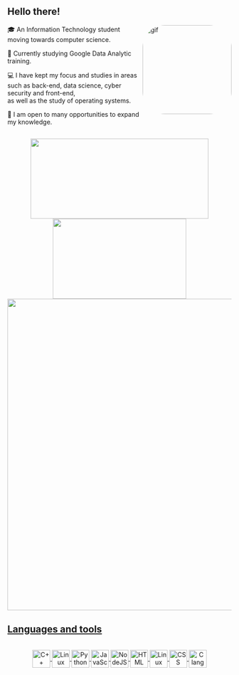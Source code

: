 ## Hello there!

<img align="right" alt="gif" height="200" style="border-radius:50px;" src="https://cdn.dribbble.com/users/102974/screenshots/1974070/media/52c444f0346954a393ac94ca4c0b9016.gif">

🎓 An Information Technology student moving towards computer science.

📑 Currently studying Google Data Analytic training.

💻 I have kept my focus and studies in areas <br>
such as back-end, data science, cyber security and front-end, <br> 
as well as the study of operating systems.

🧠 I am open to many opportunities to expand my knowledge.

##

<div align="center">
  <a href="https://github.com/ciceropaulino">
  <img height="180em" width="400" src="https://github-readme-stats.vercel.app/api?username=ciceropaulino&show_icons=true&theme=tokyonight&include_all_commits=true&count_private=true"/>
  <img height="180em" width="300" src="https://github-readme-stats.vercel.app/api/top-langs/?username=ciceropaulino&layout=compact&langs_count=7&theme=tokyonight"/>
</div>

<div align="center">
  <img height="" width="700" src="http://github-readme-streak-stats.herokuapp.com?user=ciceropaulino&theme=tokyonight"/>
</div>
  
 ## Languages and tools
  
<div align="center" style="display: inline_block"><br>
  <img align="center" alt="C++" height="40" width="40" src="https://cdn.jsdelivr.net/gh/devicons/devicon/icons/cplusplus/cplusplus-plain.svg">
  <img align="center" alt="Linux" height="40" width="40" src="https://cdn.jsdelivr.net/gh/devicons/devicon/icons/linux/linux-plain.svg">
  <img align="center" alt="Python" height="40" width="40" src="https://cdn.jsdelivr.net/gh/devicons/devicon/icons/python/python-plain.svg">
  <img align="center" alt="JavaScript" height="40" width="40" src="https://cdn.jsdelivr.net/gh/devicons/devicon/icons/javascript/javascript-plain.svg">
  <img align="center" alt="NodeJS" height="40" width="40" src="https://cdn.jsdelivr.net/gh/devicons/devicon/icons/nodejs/nodejs-plain.svg">
  <img align="center" alt="HTML" height="40" width="40" src="https://cdn.jsdelivr.net/gh/devicons/devicon/icons/html5/html5-plain.svg">
  <img align="center" alt="Linux" height="40" width="40" src="https://cdn.jsdelivr.net/gh/devicons/devicon/icons/vim/vim-plain.svg">
  <img align="center" alt="CSS" height="40" width="40" src="https://cdn.jsdelivr.net/gh/devicons/devicon/icons/css3/css3-plain.svg">
  <img align="center" alt="C language" height="40" width="40" src="https://cdn.jsdelivr.net/gh/devicons/devicon/icons/c/c-plain.svg">
</div>

##
